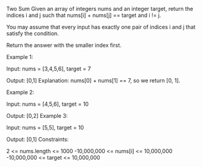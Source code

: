 Two Sum
Given an array of integers nums and an integer target, return the indices i and j such that nums[i] + nums[j] == target and i != j.

You may assume that every input has exactly one pair of indices i and j that satisfy the condition.

Return the answer with the smaller index first.

Example 1:

Input: 
nums = [3,4,5,6], target = 7

Output: [0,1]
Explanation: nums[0] + nums[1] == 7, so we return [0, 1].

Example 2:

Input: nums = [4,5,6], target = 10

Output: [0,2]
Example 3:

Input: nums = [5,5], target = 10

Output: [0,1]
Constraints:

2 <= nums.length <= 1000
-10,000,000 <= nums[i] <= 10,000,000
-10,000,000 <= target <= 10,000,000
